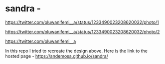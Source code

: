 # sandra -

https://twitter.com/oluwanifemi__a/status/1233490023208620032/photo/1

https://twitter.com/oluwanifemi__a/status/1233490023208620032/photo/2

https://twitter.com/oluwanifemi__a

In this repo I tried to recreate the design above.
Here is the link to the hosted page - https://andemosa.github.io/sandra/
